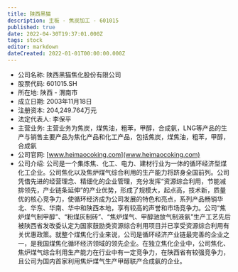 ```yaml
---
title: 陕西黑猫
description: 主板 - 焦炭加工 - 601015
published: true
date: 2022-04-30T19:37:01.000Z
tags: stock
editor: markdown
dateCreated: 2022-01-01T00:00:00.000Z
---
```


- 公司名称: 陕西黑猫焦化股份有限公司
- 股票代码: 601015.SH
- 所在地: 陕西 - 渭南市
- 成立日期: 2003年11月18日
- 注册资本: 204,249.764万元
- 法定代表人: 李保平
- 主营业务: 主营业务为焦炭，煤焦油，粗苯，甲醇，合成氨，LNG等产品的生产与销售主要产品为焦化产品和化工产品，包括焦炭，煤焦油，粗苯，甲醇，合成氨
- 公司官网: [www.heimaocoking.com](www.heimaocoking.com)
- 公司介绍: 公司是一个集炼焦、化工、电力、建材行业为一体的循环经济型煤化工企业。公司焦化以及焦炉煤气综合利用的生产能力将跻身全国前列。公司凭借先进的经营理念、精细化的企业管理，充分发挥“资源综合利用，节能减排领先，产业链条延伸”的产业优势，形成了规模大，起点高，技术新，质量优的核心竞争力，使循环经济成为公司发展的特色和亮点，系列产品畅销华北、华东、华南、华中和陕西本地，享有较高的声誉和市场竞争力。公司“焦炉煤气制甲醇”、“粉煤灰制砖”、“焦炉煤气、甲醇驰放气制液氨”生产工艺先后被陕西省发改委认定为国家鼓励类资源综合利用项目并已享受资源综合利用有关优惠政策。就整个煤焦化行业来说，公司是循环经济产业链最完善的企业之一，是我国煤焦化循环经济领域的领先企业。在独立焦化企业中，公司焦化、焦炉煤气综合利用生产能力在行业中有一定竞争力，在陕西省有较强竞争力，且公司为国内首家利用焦炉煤气生产甲醇联产合成氨的企业。


